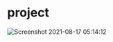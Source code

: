 # project
![Screenshot 2021-08-17 05:14:12](https://user-images.githubusercontent.com/77597243/129723870-4dd2dd41-b80e-47de-b006-9d243fbe9378.png)
